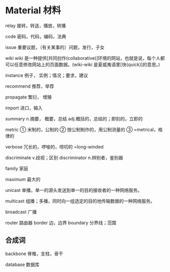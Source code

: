 # Material 材料

relay 接转，转送，播放，转播

code 密码，代码，编码，法典

issue 重要议题，（有关某事的）问题，发行，子女

wiki 
wiki 是一种提供[共同创作(collaborative)]环境的网站，也就是说，每个人都可以任意修改网站上的页面数据。(wiki-wiki 
是夏威夷语里[快(quick)]的意思。)

instance 例子， 实例；情况；要求，建议

recommend 推荐，举荐

propagate 繁衍， 增殖

import 进口，输入

summary 
n.摘要， 概要，总结
adj.概括的，总结的；即刻的，立即的

metric ① 米制的，公制的 ② 按公制制作的，用公制测量的 ③ =metrical，格律的

verbose 冗长的，啰唆的，唠叨的
=long-winded

discriminate v.歧视；区别
discriminator n.辨别者，鉴别器

family 家庭

maximum 最大的

unicast 单播，单一的源头发送到单一的目的接收者的一种网络服务。

multicast 组播；多播，同时向一组选定的目的地传输数据的一种网络服务。

broadcast 广播


router 路由器
border 边，边界
boundary 分界线；范围

## 合成词
backbone 脊椎，支柱，骨干

database 数据库
